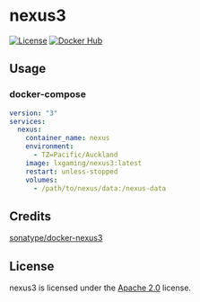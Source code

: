 # nexus3

[![License](https://img.shields.io/github/license/LXGaming/nexus3?label=License&cacheSeconds=86400)](https://github.com/LXGaming/nexus3/blob/main/LICENSE)
[![Docker Hub](https://img.shields.io/docker/v/lxgaming/nexus3/latest?label=Docker%20Hub)](https://hub.docker.com/r/lxgaming/nexus3)

## Usage
### docker-compose
```yaml
version: "3"
services:
  nexus:
    container_name: nexus
    environment:
      - TZ=Pacific/Auckland
    image: lxgaming/nexus3:latest
    restart: unless-stopped
    volumes:
      - /path/to/nexus/data:/nexus-data
```

## Credits
[sonatype/docker-nexus3](https://github.com/sonatype/docker-nexus3)

## License
nexus3 is licensed under the [Apache 2.0](https://github.com/LXGaming/nexus3/blob/main/LICENSE) license.